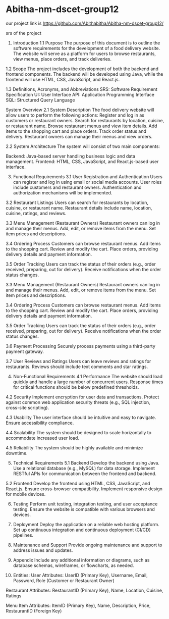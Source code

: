 # Abitha-nm-dscet-group12
our project link is https://github.com/Abithabitha/Abitha-nm-dscet-group12/



srs of the project

1. Introduction
1.1 Purpose
The purpose of this document is to outline the software requirements for the development of a food delivery website. The website will serve as a platform for users to browse restaurants, view menus, place orders, and track deliveries.

1.2 Scope
The project includes the development of both the backend and frontend components. The backend will be developed using Java, while the frontend will use HTML, CSS, JavaScript, and React.js.

1.3 Definitions, Acronyms, and Abbreviations
SRS: Software Requirement Specification
UI: User Interface
API: Application Programming Interface
SQL: Structured Query Language

System Overview
2.1 System Description
The food delivery website will allow users to perform the following actions:
Register and log in as customers or restaurant owners.
Search for restaurants by location, cuisine, or restaurant name.
Browse restaurant menus and view item details.
Add items to the shopping cart and place orders.
Track order status and delivery.
Restaurant owners can manage their menus and view orders.

2.2 System Architecture
The system will consist of two main components:

Backend: Java-based server handling business logic and data management.
Frontend: HTML, CSS, JavaScript, and React.js-based user interface.

3. Functional Requirements
3.1 User Registration and Authentication
Users can register and log in using email or social media accounts.
User roles include customers and restaurant owners.
Authentication and authorization mechanisms will be implemented.

3.2 Restaurant Listings
Users can search for restaurants by location, cuisine, or restaurant name.
Restaurant details include name, location, cuisine, ratings, and reviews.



3.3 Menu Management (Restaurant Owners)
Restaurant owners can log in and manage their menus.
Add, edit, or remove items from the menu.
Set item prices and descriptions.

3.4 Ordering Process
Customers can browse restaurant menus.
Add items to the shopping cart.
Review and modify the cart.
Place orders, providing delivery details and payment information.

3.5 Order Tracking
Users can track the status of their orders (e.g., order received, preparing, out for delivery).
Receive notifications when the order status changes.


3.3 Menu Management (Restaurant Owners)
Restaurant owners can log in and manage their menus.
Add, edit, or remove items from the menu.
Set item prices and descriptions.

3.4 Ordering Process
Customers can browse restaurant menus.
Add items to the shopping cart.
Review and modify the cart.
Place orders, providing delivery details and payment information.

3.5 Order Tracking
Users can track the status of their orders (e.g., order received, preparing, out for delivery).
Receive notifications when the order status changes.


3.6 Payment Processing
Securely process payments using a third-party payment gateway.

3.7 User Reviews and Ratings
Users can leave reviews and ratings for restaurants.
Reviews should include text comments and star ratings.

4. Non-Functional Requirements
4.1 Performance
The website should load quickly and handle a large number of concurrent users.
Response times for critical functions should be below predefined thresholds.

4.2 Security
Implement encryption for user data and transactions.
Protect against common web application security threats (e.g., SQL injection, cross-site scripting).


4.3 Usability
The user interface should be intuitive and easy to navigate.
Ensure accessibility compliance.

4.4 Scalability
The system should be designed to scale horizontally to accommodate increased user load.

4.5 Reliability
The system should be highly available and minimize downtime.

5. Technical Requirements
5.1 Backend
Develop the backend using Java.
Use a relational database (e.g., MySQL) for data storage.
Implement RESTful APIs for communication between the frontend and backend.


5.2 Frontend
Develop the frontend using HTML, CSS, JavaScript, and React.js.
Ensure cross-browser compatibility.
Implement responsive design for mobile devices.

6. Testing
Perform unit testing, integration testing, and user acceptance testing.
Ensure the website is compatible with various browsers and devices.

7. Deployment
Deploy the application on a reliable web hosting platform.
Set up continuous integration and continuous deployment (CI/CD) pipelines.

8. Maintenance and Support
Provide ongoing maintenance and support to address issues and updates.

9. Appendix
Include any additional information or diagrams, such as database schemas, wireframes, or flowcharts, as needed.

10. Entities:
User
Attributes: UserID (Primary Key), Username, Email, Password, Role (Customer or Restaurant Owner)

Restaurant
Attributes: RestaurantID (Primary Key), Name, Location, Cuisine, Ratings

Menu Item
Attributes: ItemID (Primary Key), Name, Description, Price, RestaurantID (Foreign Key)
